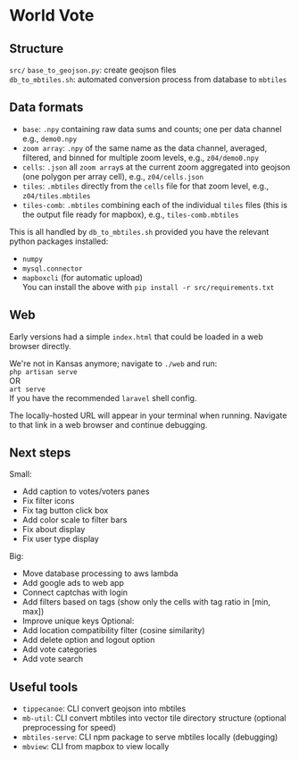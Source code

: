 # World Vote

## Structure
`src/`
`base_to_geojson.py`: create geojson files  
`db_to_mbtiles.sh`: automated conversion process from database to `mbtiles`

## Data formats
* `base`: `.npy` containing raw data sums and counts; one per data channel e.g., `demo0.npy`  
* `zoom array`: `.npy` of the same name as the data channel, averaged, filtered, and binned for multiple zoom levels, e.g., `z04/demo0.npy`  
* `cells`: `.json` all `zoom array`s at the current zoom aggregated into geojson (one polygon per array cell), e.g., `z04/cells.json`
* `tiles`: `.mbtiles` directly from the `cells` file for that zoom level, e.g., `z04/tiles.mbtiles`  
* `tiles-comb`: `.mbtiles` combining each of the individual `tiles` files (this is the output file ready for mapbox), e.g., `tiles-comb.mbtiles`  

This is all handled by `db_to_mbtiles.sh` provided you have the relevant python packages installed:
* `numpy`
* `mysql.connector`
* `mapboxcli` (for automatic upload)  
You can install the above with `pip install -r src/requirements.txt`  

## Web
Early versions had a simple `index.html` that could be loaded in a web browser directly.

We're not in Kansas anymore; navigate to `./web` and run:  
`php artisan serve`  
OR  
`art serve`  
If you have the recommended `laravel` shell config.

The locally-hosted URL will appear in your terminal when running. Navigate to that link in a web browser and continue debugging.


## Next steps
Small:
* Add caption to votes/voters panes
* Fix filter icons
* Fix tag button click box
* Add color scale to filter bars
* Fix about display
* Fix user type display

Big:  
* Move database processing to aws lambda  
* Add google ads to web app  
* Connect captchas with login  
* Add filters based on tags (show only the cells with tag ratio in [min, max])  
* Improve unique keys
Optional:
* Add location compatibility filter (cosine similarity)
* Add delete option and logout option
* Add vote categories  
* Add vote search  


## Useful tools
* `tippecanoe`: CLI convert geojson into mbtiles  
* `mb-util`: CLI convert mbtiles into vector tile directory structure (optional preprocessing for speed)  
* `mbtiles-serve`: CLI npm package to serve mbtiles locally (debugging)  
* `mbview`: CLI from mapbox to view locally  
